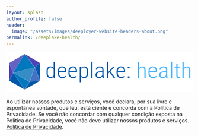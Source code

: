 ```yaml
---
layout: splash
author_profile: false
header:
  image: "/assets/images/deeployer-website-headers-about.png"
permalink: /deeplake-health/
---
```


<img src="/assets/images/deeployer-logo-deeplake.png">

Ao utilizar nossos produtos e serviços, você declara, por sua livre e espontânea vontade, que leu, está ciente e concorda com a Política de Privacidade. Se você não concordar com qualquer condição exposta na Política de Privacidade, você não deve utilizar nossos produtos e serviços.
<a href="https://www.iubenda.com/privacy-policy/12662037" class="iubenda-white iubenda-noiframe iubenda-embed iubenda-noiframe " title="Política de Privacidade ">Política de Privacidade</a><script type="text/javascript">(function (w,d) {var loader = function () {var s = d.createElement("script"), tag = d.getElementsByTagName("script")[0]; s.src="https://cdn.iubenda.com/iubenda.js"; tag.parentNode.insertBefore(s,tag);}; if(w.addEventListener){w.addEventListener("load", loader, false);}else if(w.attachEvent){w.attachEvent("onload", loader);}else{w.onload = loader;}})(window, document);</script>.
